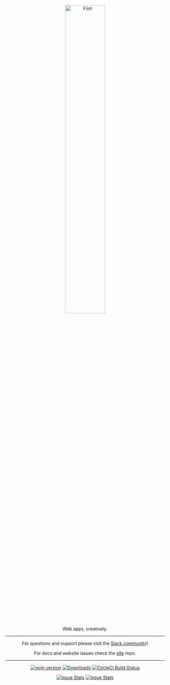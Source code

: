 <p align="center">
  <a href="http://flintjs.com/">
    <img alt="Flint" src="http://flintjs.com/assets/images/flintlogo.png" width="50%">
  </a>
</p>

<p align="center">
  Web apps, creatively.
</p>

----

<p align="center">
  For questions and support please visit the <a href="https://flint-slack.herokuapp.com">Slack community</a>!
</p>

<p align="center">
  For docs and website issues check the <a href="https://github.com/flintjs/site">site</a> repo.
</p>

----

<p align="center">
  <a href="http://badge.fury.io/js/flint"><img alt="npm version" src="https://badge.fury.io/js/flint.svg"></a>
  <a href="https://npmjs.org/package/flint"><img alt="Downloads" src="http://img.shields.io/npm/dm/flint.svg"></a>
  <a href="https://circleci.com/gh/flintjs/flint/tree/master">
    <img src="https://img.shields.io/circleci/project/flintjs/flint/master.svg" alt="CircleCI Build Status">
  </a>
</p>

<p align="center">
  <a href="http://issuestats.com/github/flintjs/flint"><img alt="Issue Stats" src="http://issuestats.com/github/flintjs/flint/badge/pr?style=flat"></a>
  <a href="http://issuestats.com/github/flintjs/flint"><img alt="Issue Stats" src="http://issuestats.com/github/flintjs/flint/badge/issue?style=flat"></a>
</p>